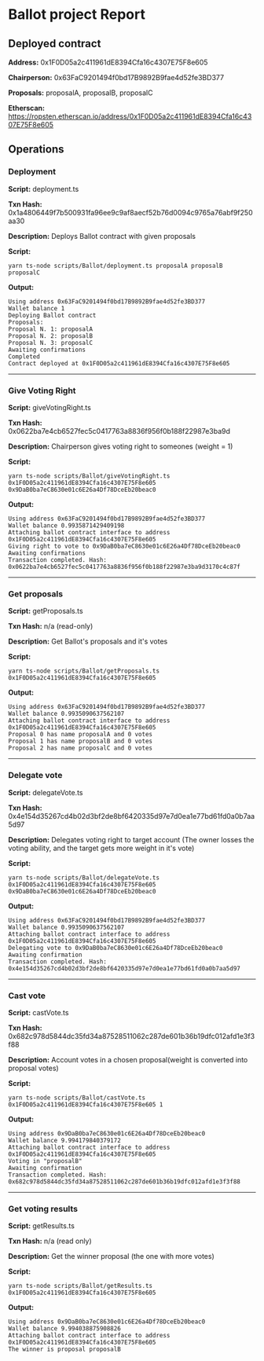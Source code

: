 # Ballot project Report

## Deployed contract

**Address:** 0x1F0D05a2c411961dE8394Cfa16c4307E75F8e605

**Chairperson:** 0x63FaC9201494f0bd17B9892B9fae4d52fe3BD377 

**Proposals:** proposalA, proposalB, proposalC

**Etherscan:** https://ropsten.etherscan.io/address/0x1F0D05a2c411961dE8394Cfa16c4307E75F8e605

## Operations

### Deployment

**Script:** deployment.ts

**Txn Hash:** 0x1a4806449f7b500931fa96ee9c9af8aecf52b76d0094c9765a76abf9f250aa30

**Description:** Deploys Ballot contract with given proposals

**Script:** 

`yarn ts-node scripts/Ballot/deployment.ts proposalA proposalB proposalC`

**Output:**

```
Using address 0x63FaC9201494f0bd17B9892B9fae4d52fe3BD377
Wallet balance 1
Deploying Ballot contract
Proposals: 
Proposal N. 1: proposalA
Proposal N. 2: proposalB
Proposal N. 3: proposalC
Awaiting confirmations
Completed
Contract deployed at 0x1F0D05a2c411961dE8394Cfa16c4307E75F8e605
```

------

### Give Voting Right

**Script:** giveVotingRight.ts

**Txn Hash:** 0x0622ba7e4cb6527fec5c0417763a8836f956f0b188f22987e3ba9d

**Description:** Chairperson gives voting right to someones (weight = 1)

**Script:** 

`yarn ts-node scripts/Ballot/giveVotingRight.ts 0x1F0D05a2c411961dE8394Cfa16c4307E75F8e605 0x9DaB0ba7eC8630e01c6E26a4Df78DceEb20beac0`

**Output:**

```
Using address 0x63FaC9201494f0bd17B9892B9fae4d52fe3BD377
Wallet balance 0.9935871429409198
Attaching ballot contract interface to address 0x1F0D05a2c411961dE8394Cfa16c4307E75F8e605
Giving right to vote to 0x9DaB0ba7eC8630e01c6E26a4Df78DceEb20beac0
Awaiting confirmations
Transaction completed. Hash: 0x0622ba7e4cb6527fec5c0417763a8836f956f0b188f22987e3ba9d3170c4c87f
```

------

### Get proposals

**Script:** getProposals.ts

**Txn Hash:** n/a (read-only)

**Description:** Get Ballot's proposals and it's votes

**Script:** 

`yarn ts-node scripts/Ballot/getProposals.ts 0x1F0D05a2c411961dE8394Cfa16c4307E75F8e605`

**Output:**

```
Using address 0x63FaC9201494f0bd17B9892B9fae4d52fe3BD377
Wallet balance 0.9935090637562107
Attaching ballot contract interface to address 0x1F0D05a2c411961dE8394Cfa16c4307E75F8e605
Proposal 0 has name proposalA and 0 votes
Proposal 1 has name proposalB and 0 votes
Proposal 2 has name proposalC and 0 votes
```

------

### Delegate vote

**Script:** delegateVote.ts

**Txn Hash:** 0x4e154d35267cd4b02d3bf2de8bf6420335d97e7d0ea1e77bd61fd0a0b7aa5d97

**Description:** Delegates voting right to target account (The owner losses the voting ability, and the target gets more weight in it's vote)

**Script:** 

`yarn ts-node scripts/Ballot/delegateVote.ts 0x1F0D05a2c411961dE8394Cfa16c4307E75F8e605 0x9DaB0ba7eC8630e01c6E26a4Df78DceEb20beac0`

**Output:**

```
Using address 0x63FaC9201494f0bd17B9892B9fae4d52fe3BD377
Wallet balance 0.9935090637562107
Attaching ballot contract interface to address 0x1F0D05a2c411961dE8394Cfa16c4307E75F8e605
Delegating vote to 0x9DaB0ba7eC8630e01c6E26a4Df78DceEb20beac0
Awaiting confirmation
Transaction completed. Hash: 0x4e154d35267cd4b02d3bf2de8bf6420335d97e7d0ea1e77bd61fd0a0b7aa5d97
```

------

### Cast vote

**Script:** castVote.ts

**Txn Hash:** 0x682c978d5844dc35fd34a87528511062c287de601b36b19dfc012afd1e3f3f88

**Description:** Account votes in a chosen proposal(weight is converted into proposal votes)

**Script:** 

`yarn ts-node scripts/Ballot/castVote.ts 0x1F0D05a2c411961dE8394Cfa16c4307E75F8e605 1`

**Output:**

```
Using address 0x9DaB0ba7eC8630e01c6E26a4Df78DceEb20beac0
Wallet balance 9.994179840379172
Attaching ballot contract interface to address 0x1F0D05a2c411961dE8394Cfa16c4307E75F8e605
Voting in "proposalB"
Awaiting confirmation
Transaction completed. Hash: 0x682c978d5844dc35fd34a87528511062c287de601b36b19dfc012afd1e3f3f88
```

------

### Get voting results

**Script:** getResults.ts

**Txn Hash:** n/a (read only)

**Description:** Get the winner proposal (the one with more votes)

**Script:** 

`yarn ts-node scripts/Ballot/getResults.ts 0x1F0D05a2c411961dE8394Cfa16c4307E75F8e605`

**Output:**

```
Using address 0x9DaB0ba7eC8630e01c6E26a4Df78DceEb20beac0
Wallet balance 9.994038875908826
Attaching ballot contract interface to address 0x1F0D05a2c411961dE8394Cfa16c4307E75F8e605
The winner is proposal proposalB
```







